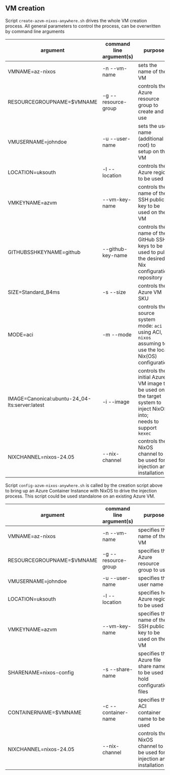 ## VM creation

Script `create-azvm-nixos-anywhere.sh` drives the whole VM creation process. All general parameters to control the process, can be overwritten by command line arguments

| argument                                       | command line argument(s) | purpose                                                                                                                |
| ---------------------------------------------- | ------------------------ | ---------------------------------------------------------------------------------------------------------------------- |
| VMNAME=az-nixos                                | -n --vm-name             | sets the name of the VM                                                                                                |
| RESOURCEGROUPNAME=$VMNAME                      | -g --resource-group      | controls the Azure resource group to create and use                                                                    |
| VMUSERNAME=johndoe                             | -u --user-name           | sets the user name (additional to root) to setup on the VM                                                             |
| LOCATION=uksouth                               | -l --location            | controls the Azure region to be used                                                                                   |
| VMKEYNAME=azvm                                 | --vm-key-name            | controls the name of the SSH public key to be used on the VM                                                           |
| GITHUBSSHKEYNAME=github                        | --github-key-name        | controls the name of the GitHub SSH keys to be used to pull the desired Nix configuration repository                   |
| SIZE=Standard_B4ms                             | -s --size                | controls the Azure VM SKU                                                                                              |
| MODE=aci                                       | -m --mode                | controls the source system mode: `aci` using ACI, `nixos` assuming to use the local Nix(OS) configuration              |
| IMAGE=Canonical:ubuntu-24_04-lts:server:latest | -i --image               | controls the initial Azure VM image to be used on the target system to inject NixOS into;<BR/>needs to support `kexec` |
| NIXCHANNEL=nixos-24.05                         | --nix-channel            | controls the NixOS channel to be used for injection and installation                                                   |

Script `config-azvm-nixos-anywhere.sh` is called by the creation script above to bring up an Azure Container Instance with NixOS to drive the injection process. This script could be used standalone on an existing Azure VM.

| argument                  | command line argument(s) | purpose                                                                    |
| ------------------------- | ------------------------ | -------------------------------------------------------------------------- |
| VMNAME=az-nixos           | -n --vm-name             | specifies the name of the VM                                               |
| RESOURCEGROUPNAME=$VMNAME | -g --resource-group      | specifies the Azure resource group to use                                  |
| VMUSERNAME=johndoe        | -u --user-name           | specifies the user name                                                    |
| LOCATION=uksouth          | -l --location            | specifies he Azure region to be used                                       |
| VMKEYNAME=azvm            | --vm-key-name            | specifies the name of the SSH public key to be used on the VM              |
| SHARENAME=nixos-config    | -s --share-name          | specifies the Azure file share name to be used to hold configuration files |
| CONTAINERNAME=$VMNAME     | -c --container-name      | specifies the ACI container name to be used                                |
| NIXCHANNEL=nixos-24.05    | --nix-channel            | controls the NixOS channel to be used for injection and installation       |
